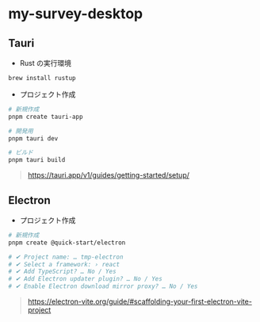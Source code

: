 # my-survey-desktop

## Tauri

- Rust の実行環境

```bash
brew install rustup
```

- プロジェクト作成

```bash
# 新規作成
pnpm create tauri-app

# 開発用
pnpm tauri dev

# ビルド
pnpm tauri build
```

> https://tauri.app/v1/guides/getting-started/setup/

## Electron

- プロジェクト作成

```bash
# 新規作成
pnpm create @quick-start/electron

# ✔ Project name: … tmp-electron
# ✔ Select a framework: › react
# ✔ Add TypeScript? … No / Yes
# ✔ Add Electron updater plugin? … No / Yes
# ✔ Enable Electron download mirror proxy? … No / Yes
```

> https://electron-vite.org/guide/#scaffolding-your-first-electron-vite-project
